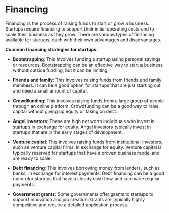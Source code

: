 # Financing

Financing is the process of raising funds to start or grow a business. Startups require financing to support their initial operating costs and to scale their business as they grow. There are various types of financing available for startups, each with their own advantages and disadvantages.

**Common financing strategies for startups:**

* **Bootstrapping**: This involves funding a startup using personal savings or resources. Bootstrapping can be an effective way to start a business without outside funding, but it can be limiting.

* **Friends and family**: This involves raising funds from friends and family members. It can be a good option for startups that are just starting out and need a small amount of capital.

* **Crowdfunding**: This involves raising funds from a large group of people through an online platform. Crowdfunding can be a good way to raise capital without giving up equity or taking on debt.

* **Angel investors**: These are high net worth individuals who invest in startups in exchange for equity. Angel investors typically invest in startups that are in the early stages of development.

* **Venture capital**: This involves raising funds from institutional investors, such as venture capital firms, in exchange for equity. Venture capital is typically reserved for startups that have a proven business model and are ready to scale.

* **Debt financing**: This involves borrowing money from lenders, such as banks, in exchange for interest payments. Debt financing can be a good option for startups that have a steady cash flow and can make regular payments.

* **Government grants**: Some governments offer grants to startups to support innovation and job creation. Grants are typically highly competitive and require a detailed application process.
